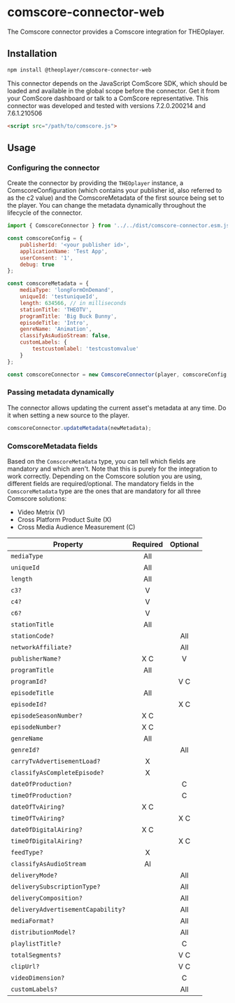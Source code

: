 # comscore-connector-web

The Comscore connector provides a Comscore integration for THEOplayer.

## Installation

```sh
npm install @theoplayer/comscore-connector-web
```

This connector depends on the JavaScript ComScore SDK, which should be loaded and available in the global scope before the connector. Get it from your ComScore dashboard or talk to a ComScore representative. This connector was developed and tested with versions 7.2.0.200214 and 7.6.1.210506

```html
<script src="/path/to/comscore.js">
```

## Usage

### Configuring the connector

Create the connector by providing the `THEOplayer` instance, a ComscoreConfiguration (which contains your publisher id, also referred to as the c2 value) and the ComscoreMetadata of the first source being set to the player. You can change the metadata dynamically throughout the lifecycle of the connector.

```js
import { ComscoreConnector } from '../../dist/comscore-connector.esm.js';

const comscoreConfig = {
    publisherId: '<your publisher id>',
    applicationName: 'Test App',
    userConsent: '1',
    debug: true
};

const comscoreMetadata = {
    mediaType: 'longFormOnDemand',
    uniqueId: 'testuniqueId',
    length: 634566, // in milliseconds
    stationTitle: 'THEOTV',
    programTitle: 'Big Buck Bunny',
    episodeTitle: 'Intro',
    genreName: 'Animation',
    classifyAsAudioStream: false,
    customLabels: {
        testcustomlabel: 'testcustomvalue'
    }
};

const comscoreConnector = new ComscoreConnector(player, comscoreConfig, comscoreMetadata);
```

### Passing metadata dynamically

The connector allows updating the current asset's metadata at any time. Do it when setting a new source to the player.

```js
comscoreConnector.updateMetadata(newMetadata);
```

### ComscoreMetadata fields

Based on the `ComscoreMetadata` type, you can tell which fields are mandatory and which aren't. Note that this is purely for the integration to work correctly. Depending on the Comscore solution you are using, different fields are required/optional. The mandatory fields in the `ComscoreMetadata` type are the ones that are mandatory for all three Comscore solutions:

-   Video Metrix (V)
-   Cross Platform Product Suite (X)
-   Cross Media Audience Measurement (C)

| Property                           | Required | Optional |
| ---------------------------------- | :------: | :------: |
| `mediaType`                        |   All    |          |
| `uniqueId`                         |   All    |          |
| `length`                           |   All    |          |
| `c3?`                              |    V     |          |
| `c4?`                              |    V     |          |
| `c6?`                              |    V     |          |
| `stationTitle`                     |   All    |          |
| `stationCode?`                     |          |   All    |
| `networkAffiliate?`                |          |   All    |
| `publisherName?`                   |   X C    |    V     |
| `programTitle`                     |   All    |          |
| `programId?`                       |          |   V C    |
| `episodeTitle`                     |   All    |          |
| `episodeId?`                       |          |   X C    |
| `episodeSeasonNumber?`             |   X C    |          |
| `episodeNumber?`                   |   X C    |          |
| `genreName`                        |   All    |          |
| `genreId?`                         |          |   All    |
| `carryTvAdvertisementLoad?`        |    X     |          |
| `classifyAsCompleteEpisode?`       |    X     |          |
| `dateOfProduction?`                |          |    C     |
| `timeOfProduction?`                |          |    C     |
| `dateOfTvAiring?`                  |   X C    |          |
| `timeOfTvAiring?`                  |          |   X C    |
| `dateOfDigitalAiring?`             |   X C    |          |
| `timeOfDigitalAiring?`             |          |   X C    |
| `feedType?`                        |    X     |          |
| `classifyAsAudioStream`            |    Al    |          |
| `deliveryMode?`                    |          |   All    |
| `deliverySubscriptionType?`        |          |   All    |
| `deliveryComposition?`             |          |   All    |
| `deliveryAdvertisementCapability?` |          |   All    |
| `mediaFormat?`                     |          |   All    |
| `distributionModel?`               |          |   All    |
| `playlistTitle?`                   |          |    C     |
| `totalSegments?`                   |          |   V C    |
| `clipUrl?`                         |          |   V C    |
| `videoDimension?`                  |          |    C     |
| `customLabels?`                    |          |   All    |
